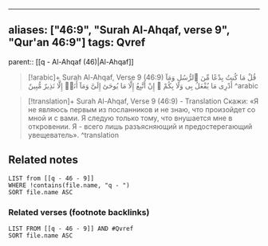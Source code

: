 
---
aliases: ["46:9", "Surah Al-Ahqaf, verse 9", "Qur'an 46:9"]
tags: Qvref
---

parent:: [[q - Al-Ahqaf (46)|Al-Ahqaf]]

> [!arabic]+ Surah Al-Ahqaf, Verse 9 (46:9)
> <span class="quran-arabic">قُلْ مَا كُنتُ بِدْعًا مِّنَ ٱلرُّسُلِ وَمَآ أَدْرِى مَا يُفْعَلُ بِى وَلَا بِكُمْ ۖ إِنْ أَتَّبِعُ إِلَّا مَا يُوحَىٰٓ إِلَىَّ وَمَآ أَنَا۠ إِلَّا نَذِيرٌ مُّبِينٌ</span>
^arabic

> [!translation]+ Surah Al-Ahqaf, Verse 9 (46:9) - Translation
> Скажи: «Я не являюсь первым из посланников и не знаю, что произойдет со мной и с вами. Я следую только тому, что внушается мне в откровении. Я - всего лишь разъясняющий и предостерегающий увещеватель».
^translation



## Related notes
```dataview
LIST from [[q - 46 - 9]]
WHERE !contains(file.name, "q - ")
SORT file.name ASC
```

### Related verses (footnote backlinks)
```dataview
LIST FROM [[q - 46 - 9]] AND #Qvref
SORT file.name ASC
```

